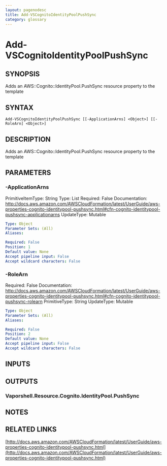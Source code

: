 ```yaml
---
layout: pagenodesc
title: Add-VSCognitoIdentityPoolPushSync
category: glossary
---
```


# Add-VSCognitoIdentityPoolPushSync

## SYNOPSIS
Adds an AWS::Cognito::IdentityPool.PushSync resource property to the template

## SYNTAX

```
Add-VSCognitoIdentityPoolPushSync [[-ApplicationArns] <Object>] [[-RoleArn] <Object>]
```

## DESCRIPTION
Adds an AWS::Cognito::IdentityPool.PushSync resource property to the template

## PARAMETERS

### -ApplicationArns
PrimitiveItemType: String
Type: List
Required: False
Documentation: http://docs.aws.amazon.com/AWSCloudFormation/latest/UserGuide/aws-properties-cognito-identitypool-pushsync.html#cfn-cognito-identitypool-pushsync-applicationarns
UpdateType: Mutable

```yaml
Type: Object
Parameter Sets: (All)
Aliases: 

Required: False
Position: 1
Default value: None
Accept pipeline input: False
Accept wildcard characters: False
```

### -RoleArn
Required: False
Documentation: http://docs.aws.amazon.com/AWSCloudFormation/latest/UserGuide/aws-properties-cognito-identitypool-pushsync.html#cfn-cognito-identitypool-pushsync-rolearn
PrimitiveType: String
UpdateType: Mutable

```yaml
Type: Object
Parameter Sets: (All)
Aliases: 

Required: False
Position: 2
Default value: None
Accept pipeline input: False
Accept wildcard characters: False
```

## INPUTS

## OUTPUTS

### Vaporshell.Resource.Cognito.IdentityPool.PushSync

## NOTES

## RELATED LINKS

[http://docs.aws.amazon.com/AWSCloudFormation/latest/UserGuide/aws-properties-cognito-identitypool-pushsync.html](http://docs.aws.amazon.com/AWSCloudFormation/latest/UserGuide/aws-properties-cognito-identitypool-pushsync.html)

